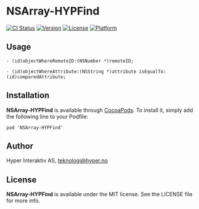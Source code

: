 # NSArray-HYPFind

[![CI Status](http://img.shields.io/travis/hyperoslo/NSArray-HYPFind.svg?style=flat)](https://travis-ci.org/hyperoslo/NSArray-HYPFind)
[![Version](https://img.shields.io/cocoapods/v/NSArray-HYPFind.svg?style=flat)](http://cocoadocs.org/docsets/NSArray-HYPFind)
[![License](https://img.shields.io/cocoapods/l/NSArray-HYPFind.svg?style=flat)](http://cocoadocs.org/docsets/NSArray-HYPFind)
[![Platform](https://img.shields.io/cocoapods/p/NSArray-HYPFind.svg?style=flat)](http://cocoadocs.org/docsets/NSArray-HYPFind)

## Usage

```objc
- (id)objectWhereRemoteID:(NSNumber *)remoteID;

- (id)objectWhereAttribute:(NSString *)attribute isEqualTo:(id)comparedAttribute;
```

## Installation

**NSArray-HYPFind** is available through [CocoaPods](http://cocoapods.org). To install
it, simply add the following line to your Podfile:

`pod 'NSArray-HYPFind'`

## Author

Hyper Interaktiv AS, teknologi@hyper.no

## License

**NSArray-HYPFind** is available under the MIT license. See the LICENSE file for more info.

